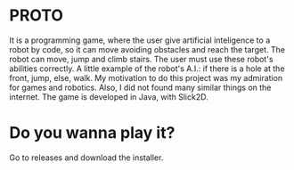 PROTO
====================
It is a programming game, where the user give artificial inteligence to a robot by code, so it can move avoiding obstacles and reach the target.
The robot can move, jump and climb stairs. The user must use these robot's abilities correctly. 
A little example of the robot's A.I.: if there is a hole at the front, jump, else, walk.
My motivation to do this project was my admiration for games and robotics. Also, I did not found many similar things on the internet.
The game is developed in Java, with Slick2D.

Do you wanna play it?
====================
Go to releases and download the installer.
